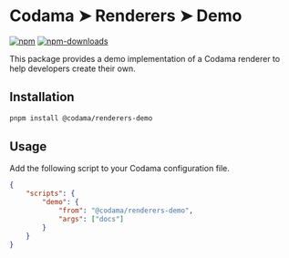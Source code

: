 # Codama ➤ Renderers ➤ Demo

[![npm][npm-image]][npm-url]
[![npm-downloads][npm-downloads-image]][npm-url]

[npm-downloads-image]: https://img.shields.io/npm/dm/@codama/renderers-demo.svg?style=flat
[npm-image]: https://img.shields.io/npm/v/@codama/renderers-demo.svg?style=flat&label=%40codama%2Frenderers-demo
[npm-url]: https://www.npmjs.com/package/@codama/renderers-demo

This package provides a demo implementation of a Codama renderer to help developers create their own.

## Installation

```sh
pnpm install @codama/renderers-demo
```

## Usage

Add the following script to your Codama configuration file.

```json
{
    "scripts": {
        "demo": {
            "from": "@codama/renderers-demo",
            "args": ["docs"]
        }
    }
}
```
